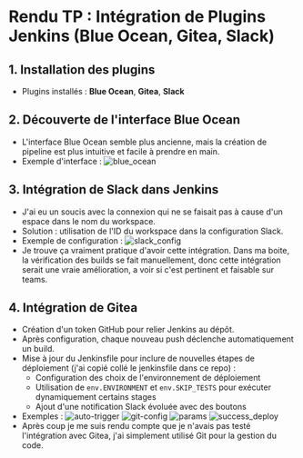 # Rendu TP : Intégration de Plugins Jenkins (Blue Ocean, Gitea, Slack)

## 1. Installation des plugins
- Plugins installés : **Blue Ocean**, **Gitea**, **Slack**

## 2. Découverte de l'interface Blue Ocean
- L'interface Blue Ocean semble plus ancienne, mais la création de pipeline est plus intuitive et facile à prendre en main.
- Exemple d'interface :
  ![blue_ocean](images/blue_ocean.png)

## 3. Intégration de Slack dans Jenkins
- J'ai eu un soucis avec la connexion qui ne se faisait pas à cause d'un espace dans le nom du workspace.
- Solution : utilisation de l'ID du workspace dans la configuration Slack.
- Exemple de configuration :
  ![slack_config](images/slack.png)
- Je trouve ça vraiment pratique d'avoir cette intégration. Dans ma boite, la vérification des builds se fait manuellement, donc cette intégration serait une vraie amélioration, a voir si c'est pertinent et faisable sur teams.

## 4. Intégration de Gitea
- Création d'un token GitHub pour relier Jenkins au dépôt.
- Après configuration, chaque nouveau push déclenche automatiquement un build.
- Mise à jour du Jenkinsfile pour inclure de nouvelles étapes de déploiement (j'ai copié collé le jenkinsfile dans ce repo) :
  - Configuration des choix de l'environnement de déploiement
  - Utilisation de `env.ENVIRONMENT` et `env.SKIP_TESTS` pour exécuter dynamiquement certains stages
  - Ajout d'une notification Slack évoluée avec des boutons
- Exemples :
  ![auto-trigger](images/auto-trigger.png)
  ![git-config](images/git_config.png)
  ![params](images/params.png)
  ![success_deploy](images/success_deploy.png)
- Après coup je me suis rendu compte que je n'avais pas testé l'intégration avec Gitea, j'ai simplement utilisé Git pour la gestion du code.